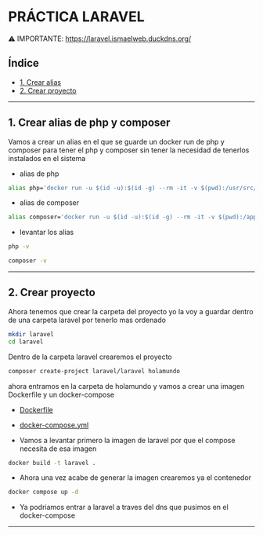 # PRÁCTICA LARAVEL

⚠️ IMPORTANTE: https://laravel.ismaelweb.duckdns.org/

## Índice
- [1. Crear alias](#1-Crear-alias-de-php-y-composer)
- [2. Crear proyecto](#2-Crear-proyecto)

<hr>

## 1. Crear alias de php y composer

Vamos a crear un alias en el que se guarde un docker run de php y composer para tener el php y composer sin tener la necesidad de tenerlos instalados en el sistema

- alias de php
```bash
alias php='docker run -u $(id -u):$(id -g) --rm -it -v $(pwd):/usr/src/myapp -w /usr/src/myapp php:8.2-cli php'
```

- alias de composer 
```bash
alias composer='docker run -u $(id -u):$(id -g) --rm -it -v $(pwd):/app composer composer'
```

- levantar los alias
```bash
php -v

composer -v
```
<hr>

## 2. Crear proyecto

Ahora tenemos que crear la carpeta del proyecto yo la voy a guardar dentro de una carpeta laravel por tenerlo mas ordenado

```bash
mkdir laravel
cd laravel
```

Dentro de la carpeta laravel crearemos el proyecto
```bash
composer create-project laravel/laravel holamundo
```

ahora entramos en la carpeta de holamundo y vamos a crear una imagen Dockerfile y un docker-compose 

- [Dockerfile](./docker/Dockerfile)
- [docker-compose.yml](./docker/docker-compose.yml)

- Vamos a levantar primero la imagen de laravel por que el compose necesita de esa imagen
```bash
docker build -t laravel .
```
- Ahora una vez acabe de generar la imagen crearemos ya el contenedor 
```bash
docker compose up -d
```

- Ya podriamos entrar a laravel a traves del dns que pusimos en el docker-compose 

<hr>